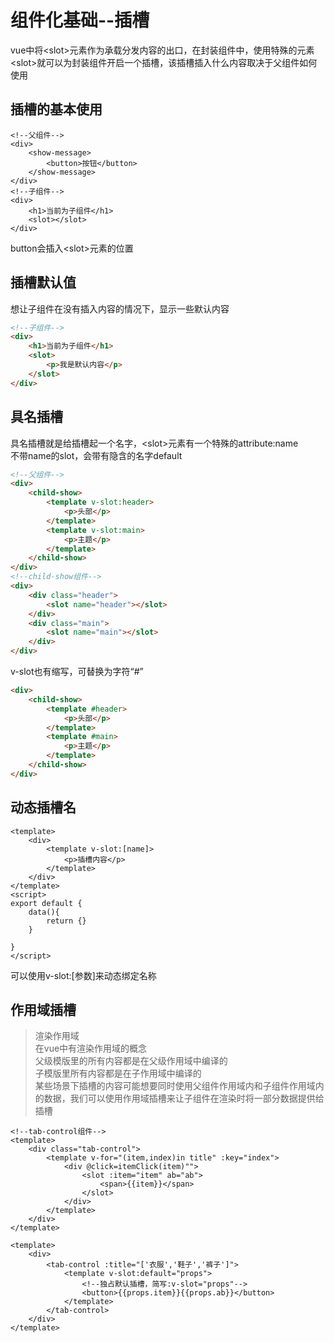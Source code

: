 # 组件化基础--插槽
vue中将\<slot\>元素作为承载分发内容的出口，在封装组件中，使用特殊的元素\<slot\>就可以为封装组件开启一个插槽，该插槽插入什么内容取决于父组件如何使用  
## 插槽的基本使用
``` vue
<!--父组件-->
<div>
    <show-message>
        <button>按钮</button>
    </show-message>
</div>
<!--子组件-->
<div>
    <h1>当前为子组件</h1>
    <slot></slot>
</div>
```
button会插入\<slot\>元素的位置
## 插槽默认值
想让子组件在没有插入内容的情况下，显示一些默认内容
```html
<!--子组件-->
<div>
    <h1>当前为子组件</h1>
    <slot>
        <p>我是默认内容</p>
    </slot>
</div>
```
## 具名插槽
具名插槽就是给插槽起一个名字，\<slot\>元素有一个特殊的attribute:name  
不带name的slot，会带有隐含的名字default  
```html
<!--父组件-->
<div>
    <child-show>
        <template v-slot:header>
            <p>头部</p>
        </template>
        <template v-slot:main>
            <p>主题</p>
        </template>
    </child-show>
</div>
<!--child-show组件-->
<div>
    <div class="header">
        <slot name="header"></slot>
    </div>
    <div class="main">
        <slot name="main"></slot>
    </div>
</div>
```
v-slot也有缩写，可替换为字符“#”
```html
<div>
    <child-show>
        <template #header>
            <p>头部</p>
        </template>
        <template #main>
            <p>主题</p>
        </template>
    </child-show>
</div>
```
## 动态插槽名
``` vue
<template>
    <div>
        <template v-slot:[name]>
            <p>插槽内容</p>
        </template>
    </div>
</template>
<script>
export default {
    data(){
        return {}
    }
    
}
</script>
```
可以使用v-slot:[参数]来动态绑定名称
## 作用域插槽
> 渲染作用域  
> 在vue中有渲染作用域的概念  
> 父级模版里的所有内容都是在父级作用域中编译的  
> 子模版里所有内容都是在子作用域中编译的  
某些场景下插槽的内容可能想要同时使用父组件作用域内和子组件作用域内的数据，我们可以使用作用域插槽来让子组件在渲染时将一部分数据提供给插槽
```vue
<!--tab-control组件-->
<template>
    <div class="tab-control">
        <template v-for="(item,index)in title" :key="index">
            <div @click=itemClick(item)"">
                <slot :item="item" ab="ab">
                    <span>{{item}}</span>
                </slot>
            </div>
        </template>
    </div>
</template>
```
``` vue
<template>
    <div>
        <tab-control :title="['衣服','鞋子','裤子']">
            <template v-slot:default="props">
                <!--独占默认插槽，简写:v-slot="props"-->
                <button>{{props.item}}{{props.ab}}</button>
            </template>
        </tab-control>
    </div>
</template>

```
